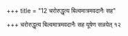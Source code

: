 +++
title = "12 चरोरुद्धृत्य बिल्वमात्रमवदानैः सह"

+++
चरोरुद्धृत्य बिल्वमात्रमवदानैः सह यूषेण सन्नयेत् १२